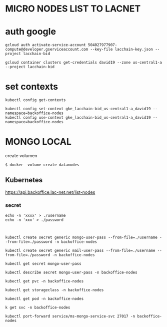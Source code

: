 # MICRO NODES LIST TO LACNET

# auth google

    gcloud auth activate-service-account 504027977907-compute@developer.gserviceaccount.com --key-file lacchain-key.json --project lacchain-bid

    gcloud container clusters get-credentials david19 --zone us-central1-a --project lacchain-bid

# set contexts

    kubectl config get-contexts

    kubectl config set-context gke_lacchain-bid_us-central1-a_david19 --namespace=backoffice-nodes
    kubectl config use-context gke_lacchain-bid_us-central1-a_david19 --namespace=backoffice-nodes

# MONGO LOCAL

create volumen

    $ docker  volume create datanodes

## Kubernetes
https://api.backoffice.lac-net.net/list-nodes

### secret

    echo -n 'xxxx' > ./username
    echo -n 'xxx' > ./password



    kubectl create secret generic mongo-user-pass --from-file=./username --from-file=./password -n backoffice-nodes

    kubectl create secret generic mail-user-pass --from-file=./username --from-file=./password -n backoffice-nodes

    kubectl get secret mongo-user-pass

    kubectl describe secret mongo-user-pass -n backoffice-nodes

    kubectl get pvc -n backoffice-nodes

    kubectl get storageclass -n backoffice-nodes

    kubectl get pod -n backoffice-nodes

    k get svc -n backoffice-nodes

    kubectl port-forward service/ms-mongo-service-svc 27017 -n backoffice-nodes